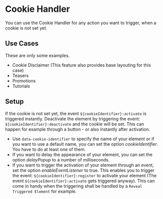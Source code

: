 # Cookie Handler

You can use the Cookie Handler for any action you want to trigger, when a cookie is not set yet.

## Use Cases

These are only some examples.

- Cookie Disclaimer (This feature also provides base layouting for this case)
- Teasers
- Promotions
- Tutorials

## Setup

If the cookie is not set yet, the event `${cookieIdentifier}:activate` is triggered instantly.
Deactivate the element by triggering the event: `${cookieIdentifier}:deactivate` and the cookie will be set. This can happen for example through a button - or also instantly after activation.

- Use `data-cookie-identifier` to specify the name of your element or if you want to use a default name, you can set the option _cookieIdentifier_. You have to do at least one of them.
- If you want to delay the appearance of your element, you can set the option _delayPopup_ to a number of milliseconds.
- If you want to trigger the activation of your element through an event, set the option _enableEventListener_ to true. This enables you to trigger the event: `${cookieIdentifier}:register` to activate your element (The event `${cookieIdentifier}:activate` gets triggered anyway). This can come in handy when the triggering shall be handled by a `Reveal Triggered Element` for example.
